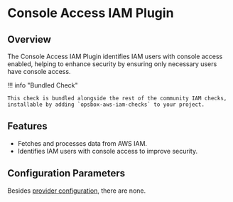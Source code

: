 # Console Access IAM Plugin

## Overview

The Console Access IAM Plugin identifies IAM users with console access enabled, helping to enhance security by ensuring only necessary users have console access.

!!! info "Bundled Check"

    This check is bundled alongside the rest of the community IAM checks, installable by adding `opsbox-aws-iam-checks` to your project.

## Features

- Fetches and processes data from AWS IAM.
- Identifies IAM users with console access to improve security.

## Configuration Parameters
Besides [provider configuration](./iam_provider/iam_provider.md#fields), there are none.